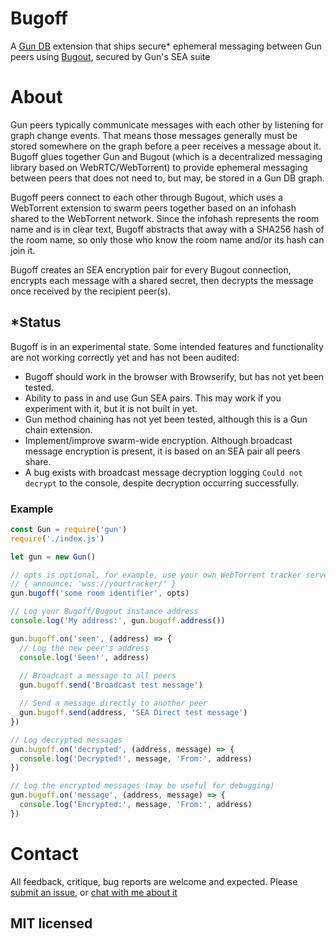 # Bugoff
A [Gun DB](https://github.com/amark/gun) extension that ships secure* ephemeral messaging between Gun peers using [Bugout](https://github.com/chr15m/bugout), secured by Gun's SEA suite

# About
Gun peers typically communicate messages with each other by listening for graph change events. That means those messages generally must be stored somewhere on the graph before a peer receives a message about it. Bugoff glues together Gun and Bugout (which is a decentralized messaging library based on WebRTC/WebTorrent) to provide ephemeral messaging between peers that does not need to, but may, be stored in a Gun DB graph.

Bugoff peers connect to each other through Bugout, which uses a WebTorrent extension to swarm peers together based on an infohash shared to the WebTorrent network. Since the infohash represents the room name and is in clear text, Bugoff abstracts that away with a SHA256 hash of the room name, so only those who know the room name and/or its hash can join it.

Bugoff creates an SEA encryption pair for every Bugout connection, encrypts each message with a shared secret, then decrypts the message once received by the recipient peer(s).

## *Status
Bugoff is in an experimental state. Some intended features and functionality are not working correctly yet and has not been audited:

- Bugoff should work in the browser with Browserify, but has not yet been tested.
- Ability to pass in and use Gun SEA pairs. This may work if you experiment with it, but it is not built in yet.
- Gun method chaining has not yet been tested, although this is a Gun chain extension.
- Implement/improve swarm-wide encryption. Although broadcast message encryption is present, it is based on an SEA pair all peers share.
- A bug exists with broadcast message decryption logging `Could not decrypt` to the console, despite decryption occurring successfully.

### Example
```js
const Gun = require('gun')
require('./index.js')

let gun = new Gun()

// opts is optional, for example, use your own WebTorrent tracker server:
// { announce: 'wss://yourtracker/' }
gun.bugoff('some room identifier', opts)

// Log your Bugoff/Bugout instance address
console.log('My address:', gun.bugoff.address())

gun.bugoff.on('seen', (address) => {
  // Log the new peer's address
  console.log('Seen!', address)
  
  // Broadcast a message to all peers
  gun.bugoff.send('Broadcast test message')

  // Send a message directly to another peer
  gun.bugoff.send(address, 'SEA Direct test message')
})

// Log decrypted messages
gun.bugoff.on('decrypted', (address, message) => {
  console.log('Decrypted!', message, 'From:', address)
})

// Log the encrypted messages (may be useful for debugging)
gun.bugoff.on('message', (address, message) => {
  console.log('Encrypted:', message, 'From:', address)
})
```

# Contact
All feedback, critique, bug reports are welcome and expected. Please [submit an issue](https://github.com/draeder/bugoff/issues), or [chat with me about it](https://chat.gun.eco)

## MIT licensed